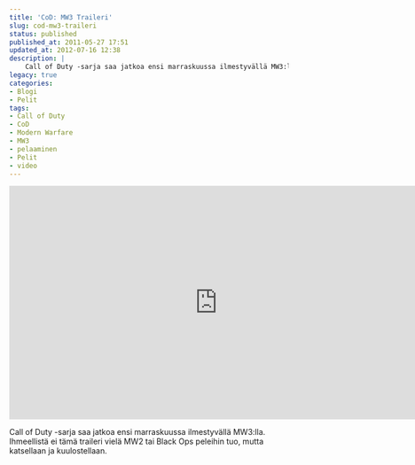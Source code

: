 ```yaml
---
title: 'CoD: MW3 Traileri'
slug: cod-mw3-traileri
status: published
published_at: 2011-05-27 17:51
updated_at: 2012-07-16 12:38
description: |
    Call of Duty -sarja saa jatkoa ensi marraskuussa ilmestyvällä MW3:lla. Ihmeellistä ei tämä traileri vielä MW2 tai Black Ops peleihin tuo, mutta katsellaan ja kuulostellaan.
legacy: true
categories:
- Blogi
- Pelit
tags:
- Call of Duty
- CoD
- Modern Warfare
- MW3
- pelaaminen
- Pelit
- video
---
```


<p><iframe loading="lazy" title="Call of Duty: Modern Warfare 3 Reveal Trailer" width="750" height="422" src="https://www.youtube.com/embed/coiTJbr9m04?feature=oembed" frameborder="0" allow="accelerometer; autoplay; clipboard-write; encrypted-media; gyroscope; picture-in-picture" allowfullscreen></iframe></p>
<p>Call of Duty -sarja saa jatkoa ensi marraskuussa ilmestyvällä MW3:lla. Ihmeellistä ei tämä traileri vielä MW2 tai Black Ops peleihin tuo, mutta katsellaan ja kuulostellaan.</p>